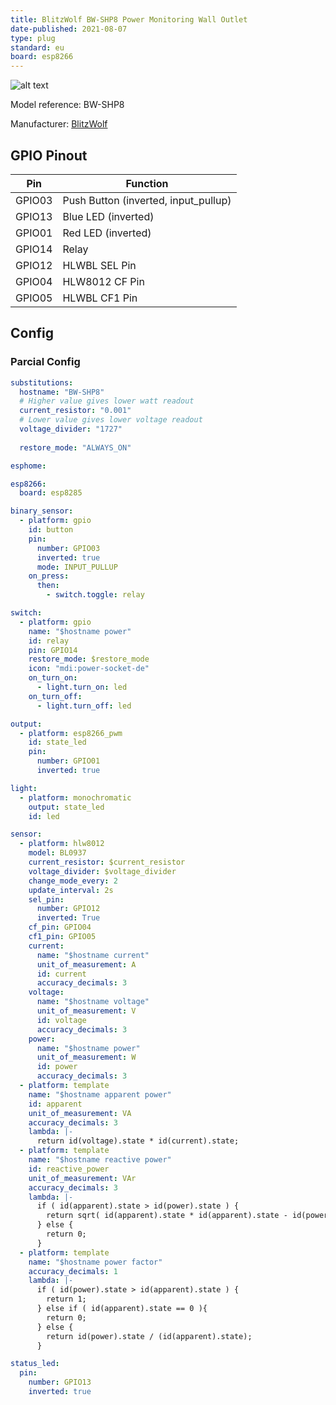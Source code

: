 ```yaml
---
title: BlitzWolf BW-SHP8 Power Monitoring Wall Outlet
date-published: 2021-08-07
type: plug
standard: eu
board: esp8266
---
```

  ![alt text](/BlitzWolf-BW-SHP8-Power-Monitoring-Wall-Outlet.jpg "Product Image")

Model reference: BW-SHP8

Manufacturer: [BlitzWolf](https://www.blitzwolf.com/BlitzWolf-BW-SHP8-3680W-EU-Wifi-Smart-In-wall-Socket-with-Remote-Control-p-354.html)

## GPIO Pinout

| Pin    | Function                             |
|--------|--------------------------------------|
| GPIO03 | Push Button (inverted, input_pullup) |
| GPIO13 | Blue LED (inverted)                  |
| GPIO01 | Red LED (inverted)                   |
| GPIO14 | Relay                                |
| GPIO12 | HLWBL SEL Pin                        |
| GPIO04 | HLW8012 CF Pin                       |
| GPIO05 | HLWBL CF1 Pin                        |

## Config

### Parcial Config

```yaml
substitutions:
  hostname: "BW-SHP8"
  # Higher value gives lower watt readout
  current_resistor: "0.001"
  # Lower value gives lower voltage readout
  voltage_divider: "1727"
  
  restore_mode: "ALWAYS_ON"

esphome:

esp8266:
  board: esp8285

binary_sensor:
  - platform: gpio
    id: button
    pin:
      number: GPIO03
      inverted: true
      mode: INPUT_PULLUP
    on_press:
      then:
        - switch.toggle: relay

switch:
  - platform: gpio
    name: "$hostname power"
    id: relay
    pin: GPIO14
    restore_mode: $restore_mode
    icon: "mdi:power-socket-de"
    on_turn_on:
      - light.turn_on: led
    on_turn_off:
      - light.turn_off: led

output:
  - platform: esp8266_pwm
    id: state_led
    pin:
      number: GPIO01
      inverted: true

light:
  - platform: monochromatic
    output: state_led
    id: led

sensor:
  - platform: hlw8012
    model: BL0937
    current_resistor: $current_resistor
    voltage_divider: $voltage_divider
    change_mode_every: 2
    update_interval: 2s
    sel_pin:
      number: GPIO12
      inverted: True
    cf_pin: GPIO04
    cf1_pin: GPIO05
    current:
      name: "$hostname current"
      unit_of_measurement: A
      id: current
      accuracy_decimals: 3
    voltage:
      name: "$hostname voltage"
      unit_of_measurement: V
      id: voltage
      accuracy_decimals: 3
    power:
      name: "$hostname power"
      unit_of_measurement: W
      id: power
      accuracy_decimals: 3
  - platform: template
    name: "$hostname apparent power"
    id: apparent
    unit_of_measurement: VA
    accuracy_decimals: 3
    lambda: |-
      return id(voltage).state * id(current).state;
  - platform: template
    name: "$hostname reactive power"
    id: reactive_power
    unit_of_measurement: VAr
    accuracy_decimals: 3
    lambda: |-
      if ( id(apparent).state > id(power).state ) {
        return sqrt( id(apparent).state * id(apparent).state - id(power).state * id(power).state );
      } else {
        return 0;
      }
  - platform: template
    name: "$hostname power factor"
    accuracy_decimals: 1
    lambda: |-
      if ( id(power).state > id(apparent).state ) {
        return 1;
      } else if ( id(apparent).state == 0 ){
        return 0;
      } else {
        return id(power).state / (id(apparent).state);
      }

status_led:
  pin:
    number: GPIO13
    inverted: true

```
